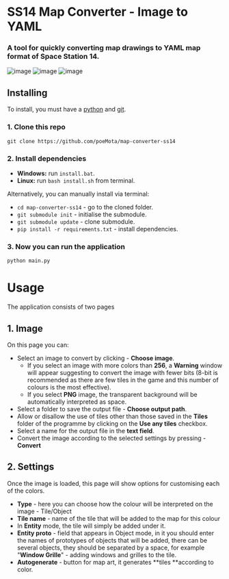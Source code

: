 # SS14 Map Converter - Image to YAML

### A tool for quickly converting map drawings to YAML map format of Space Station 14.
![image](https://github.com/user-attachments/assets/2b3bf4a3-9e1a-4f86-9afa-8f214f54e113)
![image](https://github.com/user-attachments/assets/81e55a4b-b6c6-4b69-bce0-82c254763d14)
![image](https://github.com/user-attachments/assets/6b0e3c3d-31ad-435d-ad0f-626a57629f70)


## Installing
To install, you must have a [python](https://www.python.org/downloads/) and [git](https://git-scm.com/downloads).
### 1. Clone this repo
```git clone https://github.com/poeMota/map-converter-ss14```

### 2. Install dependencies
- **Windows:** run `install.bat`.
- **Linux:** run `bash install.sh` from terminal.

Alternatively, you can manually install via terminal:
- `cd map-converter-ss14` - go to the cloned folder.
- `git submodule init` - initialise the submodule.
- `git submodule update` - clone submodule.
- `pip install -r requirements.txt` - install dependencies.

### 3. Now you can run the application
```python main.py```


# Usage
The application consists of two pages

## 1. Image
On this page you can:
- Select an image to convert by clicking - **Choose image**.
  - If you select an image with more colors than **256**, a **Warning** window will appear suggesting to convert the image with fewer bits (8-bit is recommended as there are few tiles in the game and this number of colours is the most effective).
  - If you select **PNG** image, the transparent background will be automatically interpreted as space.
- Select a folder to save the output file - **Choose output path**.
- Allow or disallow the use of tiles other than those saved in the **Tiles** folder of the programme by clicking on the **Use any tiles** checkbox.
- Select a name for the output file in the **text field**.
- Convert the image according to the selected settings by pressing - **Convert**

## 2. Settings
Once the image is loaded, this page will show options for customising each of the colors.

- **Type** - here you can choose how the colour will be interpreted on the image - Tile/Object
- **Tile name** - name of the tile that will be added to the map for this colour
 - In **Entity** mode, the tile will simply be added under it.
- **Entity proto** - field that appears in Object mode, in it you should enter the names of prototypes of objects that will be added, there can be several objects, they should be separated by a space, for example "**Window Grille**" - adding windows and grilles to the tile.
- **Autogenerate** - button for map art, it generates **tiles **according to color.
